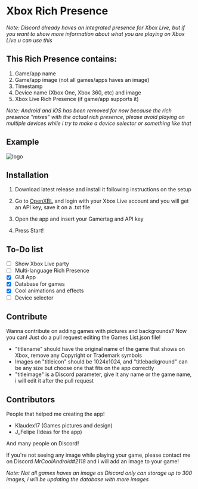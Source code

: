 # Xbox Rich Presence

*Note: Discord already haves an integrated presence for Xbox Live, but if you want to show more information about what you are playing on Xbox Live u can use this*
## This Rich Presence contains:
1. Game/app name
2. Game/app image (not all games/apps haves an image)
3. Timestamp
4. Device name (Xbox One, Xbox 360, etc) and image
5. Xbox Live Rich Presence (if game/app supports it)

*Note: Android and iOS has been removed for now because the rich presence "mixes" with the actual rich presence, please avoid playing on multiple devices while i try to make a device selector or something like that*

## Example
![logo](https://github.com/MrCoolAndroid/Xbox-Rich-Presence-Discord/raw/main/Example2.png)


## Installation
1. Download latest release and install it following instructions on the setup

2. Go to [OpenXBL](https://xbl.io) and login with your Xbox Live account and you will get an API key, save it on a .txt file

3. Open the app and insert your Gamertag and API key

4. Press Start!


## To-Do list
- [ ] Show Xbox Live party
- [ ] Multi-language Rich Presence
- [x] GUI App
- [x] Database for games
- [x] Cool animations and effects
- [ ] Device selector

## Contribute
Wanna contribute on adding games with pictures and backgrounds? Now you can! Just do a pull request editing the Games List.json file!
- "titlename" should have the original name of the game that shows on Xbox, remove any Copyright or Trademark symbols
- Images on "titleicon" should be 1024x1024, and "titlebackground" can be any size but choose one that fits on the app correctly
- "titleimage" is a Discord parameter, give it any name or the game name, i will edit it after the pull request

## Contributors
People that helped me creating the app!
- Klaudex17 (Games pictures and design)
- J_Felipe (Ideas for the app)

And many people on Discord!

If you're not seeing any image while playing your game, please contact me on Discord *MrCoolAndroid#2118* and i will add an image to your game!

*Note: Not all games haves an image as Discord only can storage up to 300 images, i will be updating the database with more images*
